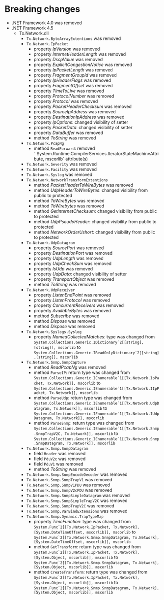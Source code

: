 # Breaking changes

* .NET Framework 4.0 was removed
* .NET Framework 4.5
    * Tx.Network.dll
        * ``Tx.Network.ByteArrayExtentions`` was removed
        * ``Tx.Network.IpPacket``
            * property _IpVersion_ was removed
            * property _InternetHeaderLength_ was removed
            * property _DscpValue_ was removed
            * property _ExplicitCongestionNotice_ was removed
            * property _IpPacketLength_ was removed
            * property _FragmentGroupId_ was removed
            * property _IpHeaderFlags_ was removed
            * property _FragmentOffset_ was removed
            * property _TimeToLive_ was removed
            * property _ProtocolNumber_ was removed
            * property _Protocol_ was removed
            * property _PacketHeaderChecksum_ was removed
            * property _SourceIpAddress_ was removed
            * property _DestinationIpAddress_ was removed
            * property _IpOptions_: changed visibility of setter
            * property _PacketData_: changed visibility of setter
            * property _DataBuffer_ was removed
            * method _ToString_ was removed
        * ``Tx.Network.PcapNg``
            * method `ReadForward`: removed ``System.Runtime.CompilerServices.IteratorStateMachineAttribute, mscorlib` attribute(s)
        * ``Tx.Network.Severity`` was removed
        * ``Tx.Network.Facility`` was removed
        * ``Tx.Network.Syslog`` was removed
        * ``Tx.Network.NetworkTransformExtentions``
            * method _PacketHeaderToWireBytes_ was removed
            * method _UdpHeaderToWireBytes_: changed visibility from public to protected
            * method _ToWireBytes_ was removed
            * method _ToWirebytes_ was removed
            * method _GetInternetChecksum_: changed visibility from public to protected
            * method _UdpPseudoHeader_: changed visibility from public to protected
            * method _NetworkOrderUshort_: changed visibility from public to protected
        * ``Tx.Network.UdpDatagram``
            * property _SourcePort_ was removed
            * property _DestinationPort_ was removed
            * property _UdpLength_ was removed
            * property _UdpCheckSum_ was removed
            * property _IsUdp_ was removed
            * property _UdpData_: changed visibility of setter
            * property _TransportObject_ was removed
            * method _ToString_ was removed
        * ``Tx.Network.UdpReceiver``
            * property _ListenEndPoint_ was removed
            * property _ListenProtocol_ was removed
            * property _ConcurrentReceivers_ was removed
            * property _AvailableBytes_ was removed
            * method _Subscribe_ was removed
            * method _Dispose_ was removed
            * method _Dispose_ was removed
        * ``Tx.Network.Syslogs.Syslog``
            * property _NamedCollectedMatches_: type was changed from ``System.Collections.Generic.IDictionary`2[[string],[string]], mscorlib`` to ``System.Collections.Generic.IReadOnlyDictionary`2[[string],[string]], mscorlib``
        * ``Tx.Network.Snmp.SnmpCapture``
            * method _ReadPcapNg_ was removed
            * method `ParseIP`: return type was changed from ``System.Collections.Generic.IEnumerable`1[[Tx.Network.IpPacket, Tx.Network]], mscorlib`` to ``System.Collections.Generic.IEnumerable`1[[Tx.Network.IIpPacket, Tx.Network]], mscorlib``
            * method `ParseUdp`: return type was changed from ``System.Collections.Generic.IEnumerable`1[[Tx.Network.UdpDatagram, Tx.Network]], mscorlib`` to ``System.Collections.Generic.IEnumerable`1[[Tx.Network.IUdpDatagram, Tx.Network]], mscorlib``
            * method `ParseSnmp`: return type was changed from ``System.Collections.Generic.IEnumerable`1[[Tx.Network.Snmp.SnmpTrapV2C, Tx.Network]], mscorlib`` to ``System.Collections.Generic.IEnumerable`1[[Tx.Network.Snmp.SnmpDatagram, Tx.Network]], mscorlib``
        * ``Tx.Network.Snmp.SnmpDatagram``
            * field `Header` was removed
            * field `PduV2c` was removed
            * field `PduV1` was removed
            * method _ToString_ was removed
        * ``Tx.Network.Snmp.SnmpEncodeDecoder`` was removed
        * ``Tx.Network.Snmp.SnmpTrapV1`` was removed
        * ``Tx.Network.Snmp.SnmpV1PDU`` was removed
        * ``Tx.Network.Snmp.SnmpV2cPDU`` was removed
        * ``Tx.Network.Snmp.SnmpSimpleDatagram`` was removed
        * ``Tx.Network.Snmp.SnmpSimpleTrapV2C`` was removed
        * ``Tx.Network.Snmp.SnmpTrapV2C`` was removed
        * ``Tx.Network.Snmp.VarBindExtensions`` was removed
        * ``Tx.Network.Snmp.Dynamic.TrapTypeMap``
            * property _TimeFunction_: type was changed from ``System.Func`2[[Tx.Network.IpPacket, Tx.Network],[System.DateTimeOffset, mscorlib]], mscorlib`` to ``System.Func`2[[Tx.Network.Snmp.SnmpDatagram, Tx.Network],[System.DateTimeOffset, mscorlib]], mscorlib``
            * method `GetTransform`: return type was changed from ``System.Func`2[[Tx.Network.IpPacket, Tx.Network],[System.Object, mscorlib]], mscorlib`` to ``System.Func`2[[Tx.Network.Snmp.SnmpDatagram, Tx.Network],[System.Object, mscorlib]], mscorlib``
            * method `CreateTransform`: return type was changed from ``System.Func`2[[Tx.Network.IpPacket, Tx.Network],[System.Object, mscorlib]], mscorlib`` to ``System.Func`2[[Tx.Network.Snmp.SnmpDatagram, Tx.Network],[System.Object, mscorlib]], mscorlib``
